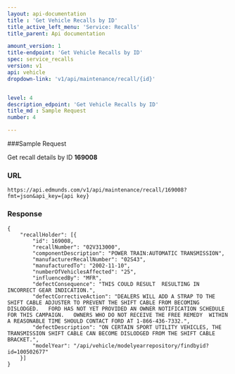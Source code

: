 ```yaml
---
layout: api-documentation
title : 'Get Vehicle Recalls by ID'
title_active_left_menu: 'Service: Recalls'
title_parent: Api documentation

amount_version: 1
title-endpoint: 'Get Vehicle Recalls by ID'
spec: service_recalls
version: v1
api: vehicle
dropdown-link: 'v1/api/maintenance/recall/{id}'


level: 4
description_edpoint: 'Get Vehicle Recalls by ID'
title_md : Sample Request
number: 4

---
```


###Sample Request

Get recall details by ID **169008**

### URL

	https://api.edmunds.com/v1/api/maintenance/recall/169008?fmt=json&api_key={api key}
	
### Response

	{
	    "recallHolder": [{
	        "id": 169008,
	        "recallNumber": "02V313000",
	        "componentDescription": "POWER TRAIN:AUTOMATIC TRANSMISSION",
	        "manufacturerRecallNumber": "02S43",
	        "manufacturedTo": "2002-11-10",
	        "numberOfVehiclesAffected": "25",
	        "influencedBy": "MFR",
	        "defectConsequence": "THIS COULD RESULT  RESULTING IN INCORRECT GEAR INDICATION.",
	        "defectCorrectiveAction": "DEALERS WILL ADD A STRAP TO THE SHIFT CABLE ADJUSTER TO PREVENT THE SHIFT CABLE FROM BECOMING DISLODGED.   FORD HAS NOT YET PROVIDED AN OWNER NOTIFICATION SCHEDULE FOR THIS CAMPAIGN.   OWNERS WHO DO NOT RECEIVE THE FREE REMEDY  WITHIN A REASONABLE TIME SHOULD CONTACT FORD AT 1-866-436-7332.",
	        "defectDescription": "ON CERTAIN SPORT UTILITY VEHICLES, THE TRANSMISSION SHIFT CABLE CAN BECOME DISLODGED FROM THE SHIFT CABLE BRACKET.",
	        "modelYear": "/api/vehicle/modelyearrepository/findbyid?id=100502677"
	    }]
	}
